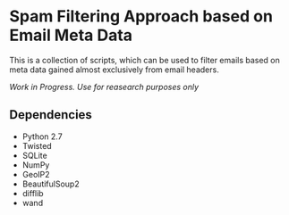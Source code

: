 # Spam Filtering Approach based on Email Meta Data

This is a collection of scripts, which can be used to filter emails based on meta data gained almost exclusively from email headers.

*Work in Progress. Use for reasearch purposes only*

## Dependencies

- Python 2.7
- Twisted
- SQLite
- NumPy
- GeoIP2
- BeautifulSoup2
- difflib
- wand


